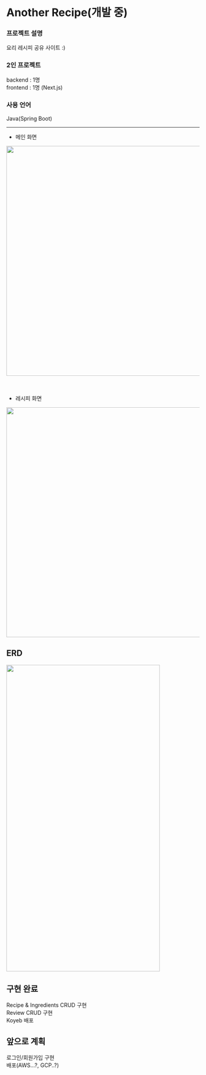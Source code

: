 # Another Recipe(개발 중)

### 프로젝트 설명
요리 레시피 공유 사이트 :)

### 2인 프로젝트
backend : 1명
<br>
frontend : 1명 (Next.js)

### 사용 언어
Java(Spring Boot) 

---

- 메인 화면
<img src="https://github.com/user-attachments/assets/2eaa7e52-4e11-4438-89e5-00316022927f" width="600" height="600" />

<br>
<br>
<br>

- 레시피 화면
<img src="https://github.com/user-attachments/assets/d8aafc50-3639-49ff-b5f6-ed625f981823" width="600" height="600" />

## ERD
<img src="https://prod-files-secure.s3.us-west-2.amazonaws.com/7baa1704-7ba8-40a4-863b-9c63cbb7e401/877a234a-be9b-465f-807a-32cd7697a979/Untitled.png" width="400" height="800" />

## 구현 완료
Recipe & Ingredients CRUD 구현<br>
Review CRUD 구현<br>
Koyeb 배포

## 앞으로 계획
로그인/회원가입 구현<br>
배포(AWS...?, GCP..?)
